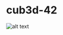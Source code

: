 # cub3d-42
![alt text]([http://url/to/img.png](https://imgur.com/gallery/yeuu5dG)https://imgur.com/gallery/yeuu5dG)
